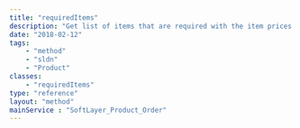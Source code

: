 ```yaml
---
title: "requiredItems"
description: "Get list of items that are required with the item prices provided"
date: "2018-02-12"
tags:
    - "method"
    - "sldn"
    - "Product"
classes:
    - "requiredItems"
type: "reference"
layout: "method"
mainService : "SoftLayer_Product_Order"
---
```


